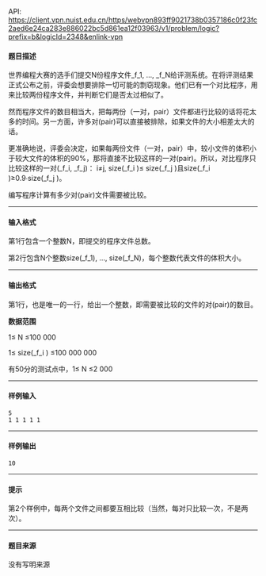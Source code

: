 API: https://client.vpn.nuist.edu.cn/https/webvpn893ff9021738b0357186c0f23fc2aed6e24ca283e886022bc5d861ea12f03963/v1/problem/logic?prefix=b&logicId=2348&enlink-vpn

#### 题目描述

世界编程大赛的选手们提交N份程序文件_f_1, …, _f_N给评测系统。在将评测结果正式公布之前，评委会想要排除一切可能的剽窃现象。他们已有一个对比程序，用来比较两份程序文件，并判断它们是否太过相似了。

然而程序文件的数目相当大，把每两份（一对，pair）文件都进行比较的话将花太多的时间。另一方面，许多对(pair)可以直接被排除，如果文件的大小相差太大的话。

更准确地说，评委会决定，如果每两份文件（一对，pair）中，较小文件的体积小于较大文件的体积的90%，那将直接不比较这样的一对(pair)。所以，对比程序只比较这样的一对(_f_i, _f_j)： i≠j, size(_f_i )≤ size(_f_j )且size(_f_i )≥0.9∙size(_f_j )。

编写程序计算有多少对(pair)文件需要被比较。

---

#### 输入格式

第1行包含一个整数N，即提交的程序文件总数。

第2行包含N个整数size(_f_1), …, size(_f_N)，每个整数代表文件的体积大小。

---

#### 输出格式

第1行，也是唯一的一行，给出一个整数，即需要被比较的文件的对(pair)的数目。

**数据范围**

1≤ N ≤100 000

1≤ size(_f_i ) ≤100 000 000

有50分的测试点中，1≤ N ≤2 000

---

#### 样例输入
```
5
1 1 1 1 1
```

---

#### 样例输出
```
10
```

---

#### 提示

第2个样例中，每两个文件之间都要互相比较（当然，每对只比较一次，不是两次）。

---

#### 题目来源

没有写明来源